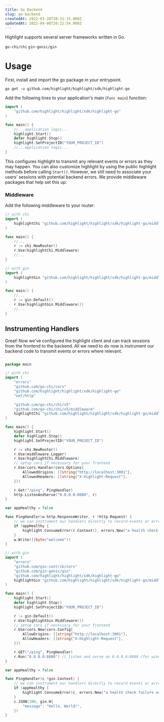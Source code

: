 ```yaml
---
title: Go Backend
slug: go-backend
createdAt: 2022-03-28T20:31:15.000Z
updatedAt: 2022-04-06T20:22:54.000Z
---
```


Highlight supports several server frameworks written in Go.

`go-chi/chi`
`gin-gonic/gin`

# Usage

First, install and import the go package in your entrypoint.

```shell
go get -u github.com/highlight/highlight/sdk/highlight-go
```

Add the following lines to your application's main (`func main`) function:

```go
import (
	"github.com/highlight/highlight/sdk/highlight-go"
)

func main() {
	//...application logic...
	highlight.Start()
	defer highlight.Stop()
	highlight.SetProjectID("YOUR_PROJECT_ID")
	//...application logic...
}

```

This configures highlight to transmit any relevant events or errors as they may happen. You can also customize highlight by using the public highlight methods before calling `Start()`. However, we still need to associate your users' sessions with potential backend errors. We provide middleware packages that help set this up:

### Middleware

Add the following middleware to your router:

```go
// with chi
import (
	highlightChi "github.com/highlight/highlight/sdk/highlight-go/middleware/chi"
)

func main() {
	//...
	r := chi.NewRouter()
	r.Use(highlightChi.Middleware)
	//...
}

// with gin
import (
	highlightGin "github.com/highlight/highlight/sdk/highlight-go/middleware/gin"
)

func main() {
	//...
	r := gin.Default()
	r.Use(highlightGin.Middleware())
	//...
}

```

## Instrumenting Handlers

Great! Now we've configured the highlight client and can track sessions from the frontend to the backend. All we need to do now is instrument our backend code to transmit events or errors where relevant.

```go

package main

// with chi
import (
	"errors"
	"github.com/go-chi/cors"
	"github.com/highlight/highlight/sdk/highlight-go"
	"net/http"

	"github.com/go-chi/chi/v5"
	"github.com/go-chi/chi/v5/middleware"
	highlightChi "github.com/highlight/highlight/sdk/highlight-go/middleware/chi"
)

func main() {
	highlight.Start()
	defer highlight.Stop()
	highlight.SetProjectID("YOUR_PROJECT_ID")

	r := chi.NewRouter()
	r.Use(middleware.Logger)
	r.Use(highlightChi.Middleware)
	// setup cors if necessary for your frontend
	r.Use(cors.Handler(cors.Options{
		AllowedOrigins: []string{"http://localhost:3001"},
		AllowedHeaders: []string{"X-Highlight-Request"},
	}))

	r.Get("/ping", PingHandler)
	http.ListenAndServe("0.0.0.0:8080", r)
}

var appHealthy = false

func PingHandler(w http.ResponseWriter, r *http.Request) {
	// we can instrument our handlers directly to record events or error
	if !appHealthy {
		highlight.ConsumeError(r.Context(), errors.New("a health check failure occured!"))
	}
	w.Write([]byte("welcome"))
}

// with gin
import (
	"errors"
	"github.com/gin-contrib/cors"
	"github.com/gin-gonic/gin"
	"github.com/highlight/highlight/sdk/highlight-go"
	highlightGin "github.com/highlight/highlight/sdk/highlight-go/middleware/gin"
)

func main() {
	highlight.Start()
	defer highlight.Stop()
	highlight.SetProjectID("YOUR_PROJECT_ID")

	r := gin.Default()
	r.Use(highlightGin.Middleware())
	// setup cors if necessary for your frontend
	r.Use(cors.New(cors.Config{
		AllowOrigins: []string{"http://localhost:3001"},
		AllowHeaders: []string{"X-Highlight-Request"},
	}))

	r.GET("/ping", PingHandler)
	r.Run("0.0.0.0:8080") // listen and serve on 0.0.0.0:8080 (for windows "localhost:8080")
}

var appHealthy = false

func PingHandler(c *gin.Context) {
	// we can instrument our handlers directly to record events or error
	if !appHealthy {
		highlight.ConsumeError(c, errors.New("a health check failure occured!"))
	}
	c.JSON(200, gin.H{
		"message": "Hello, World!",
	})
}
```
